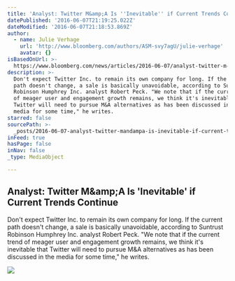 ```yaml
---
title: 'Analyst: Twitter M&amp;A Is ''Inevitable'' if Current Trends Continue'
datePublished: '2016-06-07T21:19:25.022Z'
dateModified: '2016-06-07T21:18:53.869Z'
author:
  - name: Julie Verhage
    url: 'http://www.bloomberg.com/authors/ASM-svy7agU/julie-verhage'
    avatar: {}
isBasedOnUrl: >-
  https://www.bloomberg.com/news/articles/2016-06-07/analyst-twitter-m-a-is-inevitable-if-current-trends-continue
description: >-
  Don't expect Twitter Inc. to remain its own company for long. If the current
  path doesn't change, a sale is basically unavoidable, according to Suntrust
  Robinson Humphrey Inc. analyst Robert Peck. "We note that if the current trend
  of meager user and engagement growth remains, we think it's inevitable that
  Twitter will need to pursue M&A alternatives as has been discussed in the
  media for some time," he writes.
starred: false
sourcePath: >-
  _posts/2016-06-07-analyst-twitter-mandampa-is-inevitable-if-current-trends-c.md
inFeed: true
hasPage: false
inNav: false
_type: MediaObject

---
```

<article style=""><h1>Analyst: Twitter M&amp;amp;A Is 'Inevitable' if Current Trends Continue</h1><p>Don't expect Twitter Inc. to remain its own company for long. If the current path doesn't change, a sale is basically unavoidable, according to Suntrust Robinson Humphrey Inc. analyst Robert Peck. "We note that if the current trend of meager user and engagement growth remains, we think it's inevitable that Twitter will need to pursue M&amp;A alternatives as has been discussed in the media for some time," he writes.</p><img src="https://assets.bwbx.io/images/users/iqjWHBFdfxIU/iVMH5zq1v17Y/v1/-1x-1.jpg" /></article>